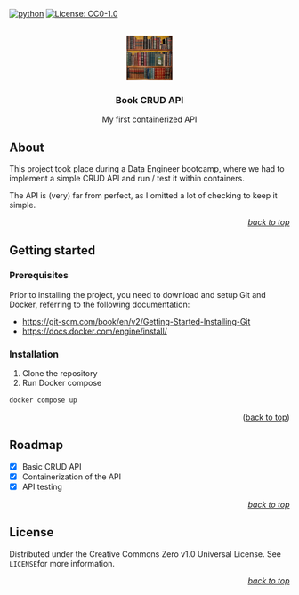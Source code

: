<div id="top"></div>

<!-- PROJECT SHIELDS -->

[![python](https://badges.aleen42.com/src/python.svg)](https://www.python.org/)
[![License: CC0-1.0](https://img.shields.io/badge/License-CC0_1.0-lightgrey.svg)](http://creativecommons.org/publicdomain/zero/1.0/)

<!-- PROJECT LOGO -->

<br />

<div align="center">
    <a href="https://github.com/Luunynliny/book-crud-api">
        <img src="imgs/logo.png" alt="Logo" height="80">
    </a>
    <h3 align="center">Book CRUD API</h3>
    <p align="center">
        My first containerized API
    </p>
</div>

<!-- ABOUT THE PROJECT -->

## About

This project took place during a Data Engineer bootcamp, where we had to implement a simple CRUD API and run / test it within containers.

The API is (very) far from perfect, as I omitted a lot of checking to keep it simple.

<p align="right"><a href="#top"><i>back to top</i></a></p>

<!-- GETTING STARTED -->

## Getting started

### Prerequisites

Prior to installing the project, you need to download and setup Git and Docker, referring to the following documentation:

- https://git-scm.com/book/en/v2/Getting-Started-Installing-Git
- https://docs.docker.com/engine/install/

### Installation

1. Clone the repository
2. Run Docker compose
```bash
docker compose up
```

<p align="right">(<a href="#top">back to top</a>)</p>

<!-- ROADMAP -->

## Roadmap

- [x] Basic CRUD API
- [x] Containerization of the API
- [x] API testing

<p align="right"><a href="#top"><i>back to top</i></a></p>

## License

Distributed under the Creative Commons Zero v1.0 Universal License. See `LICENSE`for more information.

<p align="right"><a href="#top"><i>back to top</i></a></p>